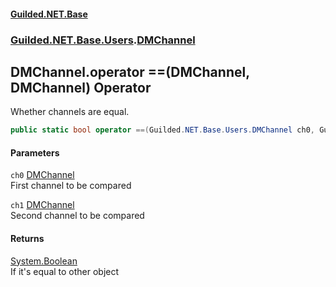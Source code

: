 
#### [Guilded.NET.Base](index 'index')
### [Guilded.NET.Base.Users](index#Guilded_NET_Base_Users 'Guilded.NET.Base.Users').[DMChannel](DMChannel 'Guilded.NET.Base.Users.DMChannel')
## DMChannel.operator ==(DMChannel, DMChannel) Operator
Whether channels are equal.  
```csharp
public static bool operator ==(Guilded.NET.Base.Users.DMChannel ch0, Guilded.NET.Base.Users.DMChannel ch1);
```

#### Parameters
<a name='Guilded_NET_Base_Users_DMChannel_op_Equality(Guilded_NET_Base_Users_DMChannel_Guilded_NET_Base_Users_DMChannel)_ch0'></a>
`ch0` [DMChannel](DMChannel 'Guilded.NET.Base.Users.DMChannel')  
First channel to be compared
  
<a name='Guilded_NET_Base_Users_DMChannel_op_Equality(Guilded_NET_Base_Users_DMChannel_Guilded_NET_Base_Users_DMChannel)_ch1'></a>
`ch1` [DMChannel](DMChannel 'Guilded.NET.Base.Users.DMChannel')  
Second channel to be compared
  

#### Returns
[System.Boolean](https://docs.microsoft.com/en-us/dotnet/api/System.Boolean 'System.Boolean')  
If it's equal to other object
